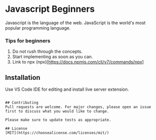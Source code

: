 # Javascript Beginners

Javascript is the language of the web. JavaScript is the world's most popular programming language.

### Tips for beginners

1. Do not rush through the concepts.
2. Start implementing as soon as you can.
3. Link to npx (npx)[https://docs.npmjs.com/cli/v7/commands/npx]

## Installation

Use VS Code IDE for editing and install live server extension.



```

## Contributing
Pull requests are welcome. For major changes, please open an issue first to discuss what you would like to change.

Please make sure to update tests as appropriate.

## License
[MIT](https://choosealicense.com/licenses/mit/)
